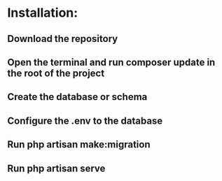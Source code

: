 # Installation:
## Download the repository
## Open the terminal and run composer update in the root of the project
## Create the database or schema
## Configure the .env to the database
## Run php artisan make:migration
## Run php artisan serve